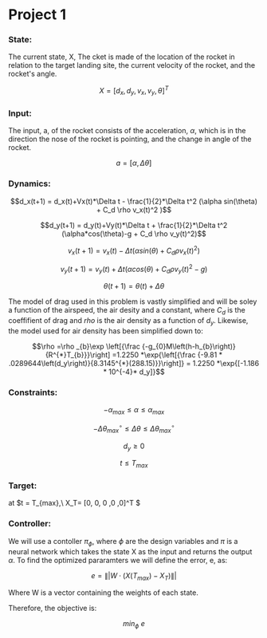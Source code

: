# Project 1
### State: 

The current state, X, The cket is made of the  location of the rocket in relation to the target landing site, the current velocity of the rocket, and the rocket's angle.
 
$$X = [d_x, d_y, v_x, v_y, \theta]^T$$


### Input: 
The input, a, of the rocket consists of the acceleration, $\alpha$, which is in the direction the nose of the rocket is pointing, and the change in angle of the rocket.

$$a= [\alpha, \Delta \theta]$$

### Dynamics:

$$d_x(t+1) = d_x(t)+Vx(t)*\Delta t - \frac{1}{2}*\Delta t^2 (\alpha sin(\theta) + C_d \rho v_x(t)^2 )$$

$$d_y(t+1) = d_y(t)+Vy(t)*\Delta t + \frac{1}{2}*\Delta t^2 (\alpha*cos(\theta)-g + C_d \rho v_y(t)^2)$$

$$v_x(t+1) = v_x(t)- \Delta t (\alpha sin(\theta) + C_d \rho v_x(t)^2) $$

$$v_y(t+1) = v_y(t)+ \Delta t (\alpha cos(\theta)+ C_d \rho v_y(t)^2 - g)$$

$$\theta (t+1) = \theta (t) + \Delta \theta$$

The model of drag used in this problem is vastly simplified and will be soley a function of the airspeed, the air desity and a constant, where $C_d$ is the coeffifient of drag and $rho$ is the air density as a function of $d_y$. Likewise, the model used for air density has been simplified down to:

$$\rho  =\rho _{b}\exp \left[{\frac {-g_{0}M\left(h-h_{b}\right)}{R^{*}T_{b}}}\right] =1.2250 *\exp{\left[{\frac {-9.81 * .0289644\left(d_y\right)}{8.3145^{*}(288.15)}}\right]} = 1.2250 *\exp{[-1.186 * 10^{-4}* d_y]}$$

### Constraints:

$$ -\alpha_{max} \leq \alpha \leq \alpha_{max} $$

$$ -\Delta\theta_{max} ^{\circ} \leq \Delta\theta \leq \Delta\theta_{max}^{\circ} $$

$$ d_y \geq 0 $$

$$ t \leq T_{max} $$

### Target: 
at $t = T_{max},\ X_T= [0, 0, 0 ,0 ,0]^T $

### Controller:

We will use a contoller $\pi_\phi$, where $\phi$ are the design variables and $\pi$ is a neural network which takes the state X as the input and returns the output $\alpha$. To find the optimized pararamters we will define the error, e, as:

$$ e = \|| W \cdot (X(T_{max}) - X_T) \||$$

Where W is a vector containing the weights of each state. 

Therefore, the objective is:

$$ min_\phi \ e $$
